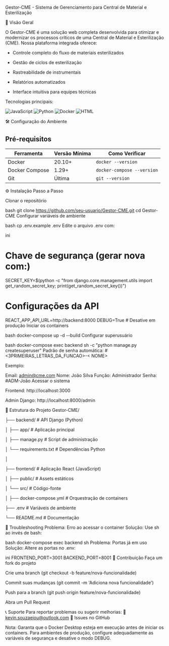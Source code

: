 Gestor-CME - Sistema de Gerenciamento para Central de Material e Esterilização

🚀 Visão Geral

O Gestor-CME é uma solução web completa desenvolvida para otimizar e modernizar os processos críticos de uma Central de Material e Esterilização (CME). Nossa plataforma integrada oferece:

 - Controle completo do fluxo de materiais esterilizados

 - Gestão de ciclos de esterilização

 - Rastreabilidade de instrumentais

 - Relatórios automatizados

 - Interface intuitiva para equipes técnicas

Tecnologias principais:

![JavaScript](https://img.shields.io/badge/JavaScript-60.4%25-yellow)
![Python](https://img.shields.io/badge/Python-37.2%25-blue)
![Docker](https://img.shields.io/badge/Docker-1.6%25-lightblue)
![HTML](https://img.shields.io/badge/HTML-0.8%25-orange)

🛠 Configuração do Ambiente

## Pré-requisitos

| Ferramenta       | Versão Mínima | Como Verificar         |
|------------------|---------------|------------------------|
| Docker           | 20.10+        | `docker --version`     |
| Docker Compose   | 1.29+         | `docker-compose --version` |
| Git              | Última        | `git --version`        |

⚙️ Instalação Passo a Passo

Clonar o repositório

bash
git clone https://github.com/seu-usuario/Gestor-CME.git
cd Gestor-CME
Configurar variáveis de ambiente

bash
cp .env.example .env
Edite o arquivo .env com:

ini
# Chave de segurança (gerar nova com:)
SECRET_KEY=$(python -c "from django.core.management.utils import get_random_secret_key; print(get_random_secret_key())")

# Configurações da API
REACT_APP_API_URL=http://backend:8000
DEBUG=True  # Desative em produção
Iniciar os containers

bash
docker-compose up -d --build
Configurar superusuário

bash
docker-compose exec backend sh -c "python manage.py createsuperuser"
Padrão de senha automática:
#<3PRIMEIRAS_LETRAS_DA_FUNCAO>-< NOME>

Exemplo:

Email: admin@cme.com
Nome: João Silva
Função: Administrador
Senha: #ADM-João
Acessar o sistema

Frontend: http://localhost:3000

Admin Django: http://localhost:8000/admin

📂 Estrutura do Projeto
Gestor-CME/

├── backend/               # API Django (Python)

│       ├── app/               # Aplicação principal

│       ├── manage.py          # Script de administração

│       └── requirements.txt   # Dependências Python

│

├── frontend/              # Aplicação React (JavaScript)

│       ├── public/            # Assets estáticos

│      └── src/               # Código-fonte

│
├── docker-compose.yml     # Orquestração de containers

├── .env                   # Variáveis de ambiente

└── README.md              # Documentação

🔧 Troubleshooting
Problema: Erro ao acessar o container
Solução: Use sh ao invés de bash:

bash
docker-compose exec backend sh
Problema: Portas já em uso
Solução: Altere as portas no .env:

ini
FRONTEND_PORT=3001
BACKEND_PORT=8001
🤝 Contribuição
Faça um fork do projeto

Crie uma branch (git checkout -b feature/nova-funcionalidade)

Commit suas mudanças (git commit -m 'Adiciona nova funcionalidade')

Push para a branch (git push origin feature/nova-funcionalidade)

Abra um Pull Request

📞 Suporte
Para reportar problemas ou sugerir melhorias:
📧 kevin.souzaeiou@outlook.com
📌 Issues no GitHub

Nota: Garanta que o Docker Desktop esteja em execução antes de iniciar os containers. Para ambientes de produção, configure adequadamente as variáveis de segurança e desative o modo DEBUG.